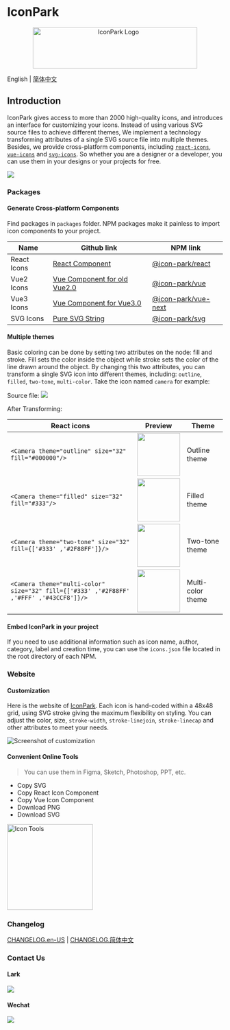 # IconPark

<div align="center">
  <a href="http://iconpark.bytedance.com/official">
    <img src="https://sf1-dycdn-tos.pstatp.com/obj/eden-cn/lswwheh7nupwnuhog/icons/logo.svg" alt="IconPark Logo" width="384" height="96">
  </a>
</div>

English | [简体中文](README.zh-CN.md)

## Introduction

IconPark gives access to more than 2000 high-quality icons, and introduces an interface for customizing your icons.
Instead of using various SVG source files to achieve different themes, We implement a technology transforming attributes of a single SVG source file into multiple themes. Besides, we provide cross-platform components, including [`react-icons`](./packages/react/README.md), [`vue-icons`](./packages/vue/README.md) and [`svg-icons`](./packages/vue/README.md).
So whether you are a designer or a developer, you can use them in your designs or your projects for free.


<img src="https://sf1-dycdn-tos.pstatp.com/obj/eden-cn/lswwheh7nupwnuhog/icons/icon-dance.gif"></img>

### Packages
#### Generate Cross-platform Components

Find packages in `packages` folder. NPM packages make it painless to import icon components to your project.

| Name | Github link | NPM link |
| ------- | --- | --- |
| React Icons | [React Component](./packages/react/README.md)  | [@icon-park/react](https://www.npmjs.com/package/@icon-park/react) |
| Vue2 Icons | [Vue Component for old Vue2.0](./packages/vue/README.md) | [@icon-park/vue](https://www.npmjs.com/package/@icon-park/vue) |
| Vue3 Icons | [Vue Component for Vue3.0](./packages/vue-next/README.md) | [@icon-park/vue-next](https://www.npmjs.com/package/@icon-park/vue-next) |
| SVG Icons | [Pure SVG String](./packages/svg/README.md)| [@icon-park/svg](https://www.npmjs.com/package/@icon-park/svg) |
#### Multiple themes

Basic coloring can be done by setting two attributes on the node: fill and stroke. Fill sets the color inside the object while stroke sets the color of the line drawn around the object. By changing this two attributes, you can transform a single SVG icon into different themes, including: `outline`, `filled`, `two-tone`, `multi-color`. Take the icon named `camera` for example:

Source file: ![](https://sf1-dycdn-tos.pstatp.com/obj/eden-cn/lswwheh7nupwnuhog/icons/camera.svg)

After Transforming:

| React icons | Preview | Theme |
| ---- | --- | --- |
| ```<Camera theme="outline" size="32" fill="#000000"/>``` | <img src="https://sf1-dycdn-tos.pstatp.com/obj/eden-cn/lswwheh7nupwnuhog/icons/camera_outline.png" width="100"></img> | Outline theme |
| ```<Camera theme="filled" size="32" fill="#333"/>``` | <img src="https://sf1-dycdn-tos.pstatp.com/obj/eden-cn/lswwheh7nupwnuhog/icons/camera_filled.png" width="100"></img> | Filled theme |
| ```<Camera theme="two-tone" size="32" fill={['#333' ,'#2F88FF']}/>``` | <img src="https://sf1-dycdn-tos.pstatp.com/obj/eden-cn/lswwheh7nupwnuhog/icons/camera_two-tone.png" width="100"></img> | Two-tone theme |
| ```<Camera theme="multi-color" size="32" fill={['#333' ,'#2F88FF' ,'#FFF' ,'#43CCF8']}/>``` | <img src="https://sf1-dycdn-tos.pstatp.com/obj/eden-cn/lswwheh7nupwnuhog/icons/camera_multi-color.png" width="100"></img> | Multi-color theme |

#### Embed IconPark in your project 
If you need to use additional information such as icon name, author, category, label and creation time, you can use the `icons.json` file located in the root directory of each NPM.

### Website
#### Customization
Here is the website of [IconPark](http://iconpark.bytedance.com/official). Each icon is hand-coded within a 48x48 grid, using SVG stroke giving the maximum flexibility on styling. You can adjust the color, size, `stroke-width`, `stroke-linejoin`, `stroke-linecap` and other attributes to meet your needs.

<img src="https://sf1-dycdn-tos.pstatp.com/obj/eden-cn/lswwheh7nupwnuhog/icons/screenshot.png" alt="Screenshot of customization"></img>


#### Convenient Online Tools

> You can use them in Figma, Sketch, Photoshop, PPT, etc.

  - Copy SVG
  - Copy React Icon Component
  - Copy Vue Icon Component
  - Download PNG
  - Download SVG
    
<img src="https://sf1-dycdn-tos.pstatp.com/obj/eden-cn/lswwheh7nupwnuhog/icons/icon-tool.png" alt="Icon Tools" width="200px"></img>   

### Changelog
[CHANGELOG.en-US](CHANGELOG.en-US.md) | [CHANGELOG.简体中文](CHANGELOG.zh-CN.md)

### Contact Us
#### Lark
<img src="https://sf1-dycdn-tos.pstatp.com/obj/eden-cn/lswwheh7nupwnuhog/icons/lark.png"></img>
#### Wechat
<img src="https://sf1-dycdn-tos.pstatp.com/obj/eden-cn/lswwheh7nupwnuhog/icons/wx3.jpg"></img>
